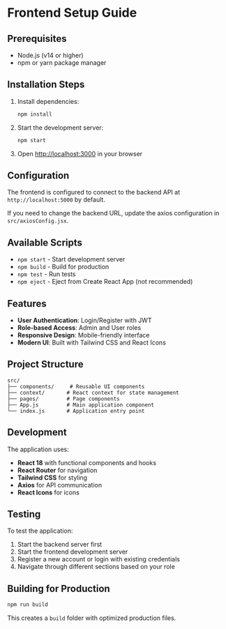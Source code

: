# Frontend Setup Guide

## Prerequisites

- Node.js (v14 or higher)
- npm or yarn package manager

## Installation Steps

1. Install dependencies:
   ```bash
   npm install
   ```

2. Start the development server:
   ```bash
   npm start
   ```

3. Open [http://localhost:3000](http://localhost:3000) in your browser

## Configuration

The frontend is configured to connect to the backend API at `http://localhost:5000` by default.

If you need to change the backend URL, update the axios configuration in `src/axiosConfig.jsx`.

## Available Scripts

- `npm start` - Start development server
- `npm build` - Build for production
- `npm test` - Run tests
- `npm eject` - Eject from Create React App (not recommended)

## Features

- **User Authentication**: Login/Register with JWT
- **Role-based Access**: Admin and User roles
- **Responsive Design**: Mobile-friendly interface
- **Modern UI**: Built with Tailwind CSS and React Icons

## Project Structure

```
src/
├── components/     # Reusable UI components
├── context/       # React context for state management
├── pages/         # Page components
├── App.js         # Main application component
└── index.js       # Application entry point
```

## Development

The application uses:
- **React 18** with functional components and hooks
- **React Router** for navigation
- **Tailwind CSS** for styling
- **Axios** for API communication
- **React Icons** for icons

## Testing

To test the application:

1. Start the backend server first
2. Start the frontend development server
3. Register a new account or login with existing credentials
4. Navigate through different sections based on your role

## Building for Production

```bash
npm run build
```

This creates a `build` folder with optimized production files.
